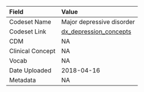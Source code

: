 |Field            |Value                     |
|:----------------|:-------------------------|
|Codeset Name     |Major depressive disorder |
|Codeset Link     |[dx_depression_concepts](https://github.com/PEDSnet/Variable-Dictionary/blob/main/conditions/dx_depression_concepts.csv)|
|CDM              |NA                        |
|Clinical Concept |NA                        |
|Vocab            |NA                        |
|Date Uploaded    |2018-04-16                |
|Metadata         |NA                        |

